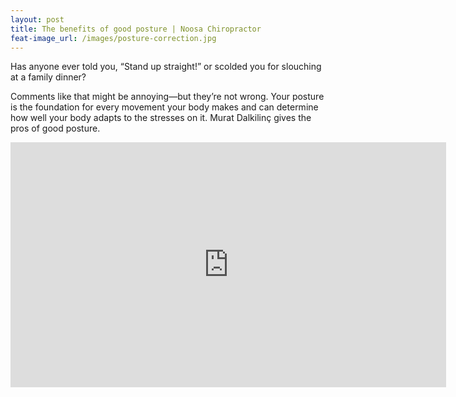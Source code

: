```yaml
---
layout: post
title: The benefits of good posture | Noosa Chiropractor
feat-image_url: /images/posture-correction.jpg
---
```


Has anyone ever told you, “Stand up straight!” or scolded you for slouching at a family dinner?

Comments like that might be annoying—but they’re not wrong. Your posture is the foundation for every movement your body makes and can determine how well your body adapts to the stresses on it. Murat Dalkilinç gives the pros of good posture.

 <iframe width="697" height="392" src="https://www.youtube.com/embed/OyK0oE5rwFY" frameborder="0" allow="accelerometer; autoplay; encrypted-media; gyroscope; picture-in-picture" allowfullscreen></iframe>
